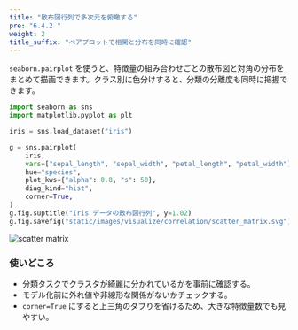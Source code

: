 ```yaml
---
title: "散布図行列で多次元を俯瞰する"
pre: "6.4.2 "
weight: 2
title_suffix: "ペアプロットで相関と分布を同時に確認"
---
```


`seaborn.pairplot` を使うと、特徴量の組み合わせごとの散布図と対角の分布をまとめて描画できます。クラス別に色分けすると、分類の分離度も同時に把握できます。

```python
import seaborn as sns
import matplotlib.pyplot as plt

iris = sns.load_dataset("iris")

g = sns.pairplot(
    iris,
    vars=["sepal_length", "sepal_width", "petal_length", "petal_width"],
    hue="species",
    plot_kws={"alpha": 0.8, "s": 50},
    diag_kind="hist",
    corner=True,
)
g.fig.suptitle("Iris データの散布図行列", y=1.02)
g.fig.savefig("static/images/visualize/correlation/scatter_matrix.svg")
```

![scatter matrix](/images/visualize/correlation/scatter_matrix.svg)

### 使いどころ

- 分類タスクでクラスタが綺麗に分かれているかを事前に確認する。
- モデル化前に外れ値や非線形な関係がないかチェックする。
- `corner=True` にすると上三角のダブりを省けるため、大きな特徴量数でも見やすい。
